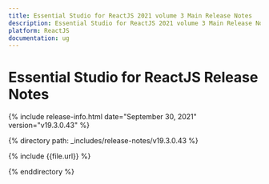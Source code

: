 ```yaml
---
title: Essential Studio for ReactJS 2021 volume 3 Main Release Notes  
description: Essential Studio for ReactJS 2021 volume 3 Main Release Notes  
platform: ReactJS
documentation: ug
---
```


# Essential Studio for ReactJS  Release Notes  

{% include release-info.html date="September 30, 2021"  version="v19.3.0.43" %} 


{% directory path: _includes/release-notes/v19.3.0.43 %}

{% include {{file.url}} %}

{% enddirectory %}